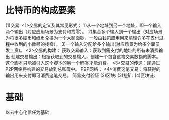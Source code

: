 # 比特币的构成要素
(1)交易:
  <1>交易的定义及其常见形式：
    1)从一个地址到另一个地址，即一个输入两个输出（对应应用场景为支付和找零）。
    2)集合多个输入到一个输出（对应场景为将很多硬币和纸币兑换为一个大额面钞，一般由钱包应用用来清理许多在支付过程中收到的小数额的找零）。
    3)一个输入分配给多个输出(对应场景为给多个雇员发工资)。
  <2>交易的构建：
    获取交易输入：获取到需支付的地址的所有未消费输出
    创建交易输出：根据获取到的交易输入，创建一个包含这笔交易数额的脚本。这个脚本只能被引入这个脚本的另一个解答才能消费。
  <3>交易的传送：即通过P2P网络将构建的交易放到总账簿中。
    P2P网络：
  <4>消费这笔交易：将获得的输出用来支付即可消费这笔交易。
     简易支付验证
(2)区块:
(3)挖矿:
(4)区块链:
# 基础
以去中心化信任为基础
